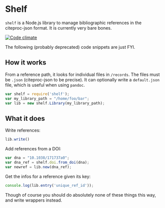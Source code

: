 # Shelf

`shelf` is a Node.js library to manage bibliographic references in the
citeproc-json format. It is currently very bare bones.

[![Code climate](https://img.shields.io/codeclimate/github/kabisaict/flow.svg)](https://codeclimate.com/github/tpoisot/shelf)

The following (probably deprecated) code snippets are just FYI.

## How it works

From a reference path, it looks for individual files in `/records`. The files
must be `.json` (citeproc-json to be precise). It can optionally write a
`default.json` file, which is useful when using `pandoc`.

~~~ javascript
var shelf = require('shelf');
var my_library_path = "/home/foo/bar";
var lib = new shelf.Library(my_library_path);
~~~

## What it does

Write references:

~~~ javascript
lib.write()
~~~

Add references from a DOI:

~~~ javascript
var dna = "10.1038/171737a0";
var dna_ref = shelf.doi.from_doi(dna);
var newref = lib.new(dna_ref);
~~~

Get the infos for a reference given its key:

~~~ javascript
console.log(lib.entry('unique_ref_id'));
~~~

Though of course you should do absolutely none of these things this way, and
write wrappers instead.
